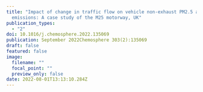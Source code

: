 ```yaml
---
title: "Impact of change in traffic flow on vehicle non-exhaust PM2.5 and PM10
  emissions: A case study of the M25 motorway, UK"
publication_types:
  - "2"
doi: 10.1016/j.chemosphere.2022.135069
publication: September 2022Chemosphere 303(2):135069
draft: false
featured: false
image:
  filename: ""
  focal_point: ""
  preview_only: false
date: 2022-08-01T13:13:10.284Z
---
```

